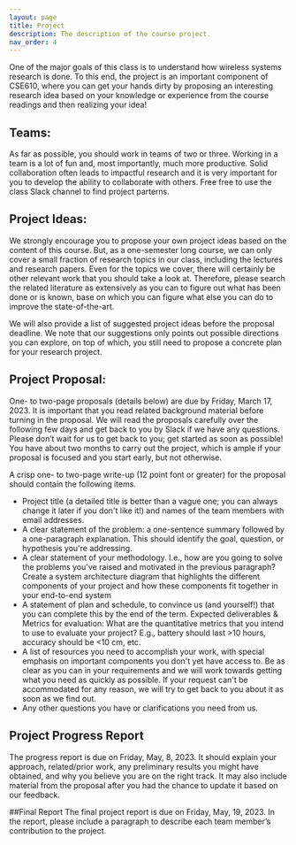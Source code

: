 ```yaml
---
layout: page
title: Project 
description: The description of the course project.
nav_order: 4
---
```


One of the major goals of this class is to understand how wireless systems research is done. To this end, the project is an important component of CSE610, where you can get your hands dirty by proposing an interesting research idea based on your knowledge or experience from the course readings and then realizing your idea!

## Teams:
As far as possible, you should work in teams of two or three. Working in a team is a lot of fun and, most importantly, much more productive. Solid collaboration often leads to impactful research and it is very important for you to develop the ability to collaborate with others. Free free to use the class Slack channel to find project parterns.

## Project Ideas:
We strongly encourage you to propose your own project ideas based on the content of this course. But, as a one-semester long course, we can only cover a small fraction of research topics in our class, including the lectures and research papers. Even for the topics we cover, there will certainly be other relevant work that you should take a look at. Therefore, please search the related literature as extensively as you can to figure out what has been done or is known, base on which you can figure what else you can do to improve the state-of-the-art.

We will also provide a list of suggested project ideas before the proposal deadline. We note that our suggestions only points out possible directions you can explore, on top of which, you still need to propose a concrete plan for your research project.

## Project Proposal:
One- to two-page proposals (details below) are due by Friday, March 17, 2023. It is important that you read related background material before turning in the proposal. We will read the proposals carefully over the following few days and get back to you by Slack if we have any questions. Please don’t wait for us to get back to you; get started as soon as possible! You have about two months to carry out the project, which is ample if your proposal is focused and you start early, but not otherwise.

A crisp one- to two-page write-up (12 point font or greater) for the proposal should contain the following items.

- Project title (a detailed title is better than a vague one; you can always change it later if you don't like it!) and names of the team members with email addresses.
- A clear statement of the problem: a one-sentence summary followed by a one-paragraph explanation. This should identify the goal, question, or hypothesis you're addressing.
- A clear statement of your methodology. I.e., how are you going to solve the problems you've raised and motivated in the previous paragraph? Create a system architecture diagram that highlights the different components of your project and how these components fit together in your end-to-end system
- A statement of plan and schedule, to convince us (and yourself!) that you can complete this by the end of the term.
Expected deliverables & Metrics for evaluation: What are the quantitative metrics that you intend to use to evaluate your project? E.g., battery should last >10 hours, accuracy should be <10 cm, etc.
- A list of resources you need to accomplish your work, with special emphasis on important components you don't yet have access to. Be as clear as you can in your requirements and we will work towards getting what you need as quickly as possible. If your request can't be accommodated for any reason, we will try to get back to you about it as soon as we find out.
- Any other questions you have or clarifications you need from us.

## Project Progress Report
The progress report is due on Friday, May, 8, 2023. It should explain your approach, related/prior work, any preliminary results you might have obtained, and why you believe you are on the right track. It may also include material from the proposal after you had the chance to update it based on our feedback.

##Final Report
The final project report is due on Friday, May, 19, 2023. In the report, please include a paragraph to describe each team member’s contribution to the project.

